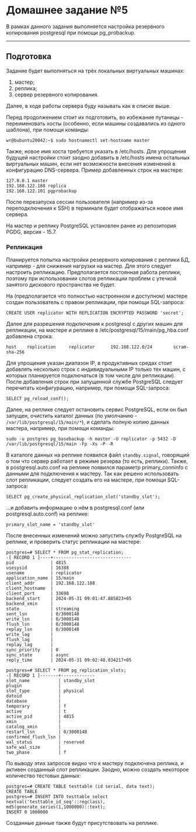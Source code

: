  
# Домашнее задание №5
В рамках данного задания выполняется настройка резервного копирования postgresql при помощи pg_probackup.

---
## Подготовка
Задание будет выполняться на трёх локальных виртуальных машинах:
1. мастер;
2. реплика;
3. сервер резервного копирования.

Далее, в ходе работы сервера буду называть как в списке выше.

Перед продолжением стоит их подготовить, во избежание путаницы - переименовать хосты (особенно, если машины создавались из одного шаблона), при помощи команды:
```
wr@bubuntu20042:~$ sudo hostnamectl set-hostname master
```
Также, новое имя хоста требуется указать в /etc/hosts. Для упрощения будущей настройки стоит заодно добавить в /etc/hosts имена остальных виртуальных машин, если нет возможности внесения изменений в конфигурацию DNS-сервера. Пример добавленных строк на мастере:
```
127.0.0.1 master
192.168.122.188 replica
192.168.122.101 pgprobackup
```
После перезапуска сессии пользователя (например из-за переподключения к SSH) в терминале будет отображаться новое имя сервера.

На мастер и реплику PostgreSQL установлен ранее из репозитория PGDG, версия - 15.7.

### Репликация
Планируется попытка настройки резервного копирования с реплики БД, например - для снижения нагрузки на мастер. Для этого следует настроить репликацию. Предполагается постоянная работа реплики, поэтому при использовании слотов репликации проблем с утечкой занятого дискового пространства не будет.

На (предполагается что полностью настроенном и доступном) мастере создан пользователь с правом репликации, при помощи SQL-запроса:
```
CREATE USER replicator WITH REPLICATION ENCRYPTED PASSWORD 'secret';
```
Далее для разрешения подключения к postgresql с других машин для репликации, на мастере и реплике в /etc/postgresql/15/main/pg_hba.conf добавлена строка:
```
host    replication     replicator      192.168.122.0/24        scram-sha-256
```
Для упрощения указан диапазон IP, в продуктивных средах стоит добавлять несколько строк с индивидуальными IP только тех машин, с которых планируется подключаться (в том числе для репликации). После добавления строк при запущенной службе PostgreSQL следует перечитать конфигурацию, например, при помощи SQL-запроса:
```
SELECT pg_reload_conf();
```
Далее, на реплике следует остановить сервис PostgreSQL, если он был запущен, очистить каталог данных (по умолчанию - `/var/lib/postgresql/15/main/*`), и сделать полную копию данных мастера, например, при помощи команды:
```
sudo -u postgres pg_basebackup -h master -U replicator -p 5432 -D /var/lib/postgresql/15/main -Fp -Xs -P -R
```
В каталоге данных на реплике появился файл `standby.signal`, говорящий о том что сервер работает в режиме резерва (то есть, реплики). Также, в postgresql.auto.conf на реплике появился параметр primary_conninfo с данными для подключения к мастеру.
Так как решено использовать слот репликации, следует создать его на мастере, при помощи SQL-запроса:
```
SELECT pg_create_physical_replication_slot('standby_slot');
```
...и добавить информацию о нём в postgresql.conf (или postgresql.auto.conf) на реплике:
```
primary_slot_name = 'standby_slot'
```
После внесенных изменений можно запустить службу PostgreSQL на реплике, и проверить статус репликации на мастере:
```
postgres=# SELECT * FROM pg_stat_replication;
-[ RECORD 1 ]----+------------------------------
pid              | 4815
usesysid         | 16388
usename          | replicator
application_name | 15/main
client_addr      | 192.168.122.188
client_hostname  | 
client_port      | 33698
backend_start    | 2024-05-31 09:01:47.885823+05
backend_xmin     | 
state            | streaming
sent_lsn         | 0/3000148
write_lsn        | 0/3000148
flush_lsn        | 0/3000148
replay_lsn       | 0/3000148
write_lag        | 
flush_lag        | 
replay_lag       | 
sync_priority    | 0
sync_state       | async
reply_time       | 2024-05-31 09:02:48.034217+05

postgres=# SELECT * FROM pg_replication_slots;
-[ RECORD 1 ]-------+-------------
slot_name           | standby_slot
plugin              | 
slot_type           | physical
datoid              | 
database            | 
temporary           | f
active              | t
active_pid          | 4815
xmin                | 
catalog_xmin        | 
restart_lsn         | 0/3000148
confirmed_flush_lsn | 
wal_status          | reserved
safe_wal_size       | 
two_phase           | f
```
По выводу этих запросов видно что к мастеру подключена реплика, и активен созданный слот репликации. Заодно, можно создать некоторое количество тестовых данных:
```
postgres=# CREATE TABLE testtable (id serial, data text);
CREATE TABLE
postgres=# INSERT INTO testtable select nextval('testtable_id_seq'::regclass), md5(generate_series(1,1000000)::text);
INSERT 0 1000000
```
Созданные данные также будут присутствовать на реплике.
